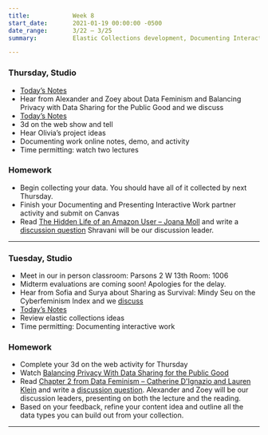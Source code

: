 ```yaml
---
title:            Week 8
start_date:       2021-01-19 00:00:00 -0500
date_range:       3/22 – 3/25
summary:          Elastic Collections development, Documenting Interactive Work, Midterm Evaluations

---
```


### Thursday, Studio

- [Today&rsquo;s Notes](https://paper.dropbox.com/doc/Parsons-Week-8b-Elastic-Collections-Ideas-Documenting-Interactive-Work--BeQcT4OZgXTuaejACWMTpZfxAQ-NKtvmzOmHkigcL8bZ89oi)
- Hear from Alexander and Zoey about Data Feminism and Balancing Privacy with Data Sharing for the Public Good and we discuss
- [Today&rsquo;s Notes](https://paper.dropbox.com/doc/Parsons-Week-8b-Elastic-Collections-Ideas-Documenting-Interactive-Work--BeQcT4OZgXTuaejACWMTpZfxAQ-NKtvmzOmHkigcL8bZ89oi)
- 3d on the web show and tell
- Hear Olivia&rsquo;s project ideas
- Documenting work online notes, demo, and activity
- Time permitting: watch two lectures


### Homework
- Begin collecting your data. You should have all of it collected by next Thursday.
- Finish your Documenting and Presenting Interactive Work partner activity and submit on Canvas
- Read [The Hidden Life of an Amazon User – Joana Moll](https://branch.climateaction.tech/2020/09/25/the-hidden-life-of-an-amazon-user/) and write a [discussion question](https://paper.dropbox.com/doc/Parsons-Core-Interaction-S22-Reading-Reflections--BbijzYVKqjMLwKGisVu2d~FfAQ-xcAaUIV4Syfp3zmAR7IMi) Shravani will be our discussion leader.

---


### Tuesday, Studio

- Meet in our in person classroom: Parsons 2 W 13th
 Room: 1006
 - Midterm evaluations are coming soon! Apologies for the delay.
 - Hear from Sofia and Surya about Sharing as Survival: Mindy Seu on the Cyberfeminism Index and we [discuss](https://paper.dropbox.com/doc/Parsons-Core-Interaction-S22-Reading-Reflections--BbijzYVKqjMLwKGisVu2d~FfAQ-xcAaUIV4Syfp3zmAR7IMi)
- [Today&rsquo;s Notes](https://paper.dropbox.com/doc/Parsons-Week-8a-Elastic-Collections-Ideas-Documenting-Interactive-Work--BeIyAO~EphfibQ9yDIQfjp32AQ-auUeutaWX6948oVbEISrQ)
- Review elastic collections ideas
- Time permitting: Documenting interactive work


### Homework
- Complete your 3d on the web activity for Thursday
- Watch [Balancing Privacy With Data Sharing for the Public Good](https://vimeo.com/showcase/8025633/video/518426783)
- Read [Chapter 2 from Data Feminism – Catherine D'Ignazio and Lauren Klein](https://data-feminism.mitpress.mit.edu/pub/ei7cogfn/release/2?readingCollection=0cd867ef) and write a [discussion question](https://paper.dropbox.com/doc/Parsons-Core-Interaction-S22-Reading-Reflections--BbijzYVKqjMLwKGisVu2d~FfAQ-xcAaUIV4Syfp3zmAR7IMi). Alexander and Zoey will be our discussion leaders, presenting on both the lecture and the reading.
- Based on your feedback, refine your content idea and outline all the data types you can build out from your collection.

---